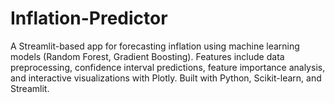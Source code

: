 # Inflation-Predictor
A Streamlit-based app for forecasting inflation using machine learning models (Random Forest, Gradient Boosting). Features include data preprocessing, confidence interval predictions, feature importance analysis, and interactive visualizations with Plotly. Built with Python, Scikit-learn, and Streamlit.
